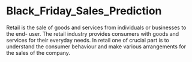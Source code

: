 # Black_Friday_Sales_Prediction

Retail is the sale of goods and services from individuals or businesses to the end-
user. The retail industry provides consumers with goods and services for their everyday
needs. In retail one of crucial part is to understand the consumer behaviour and make
various arrangements for the sales of the company.
